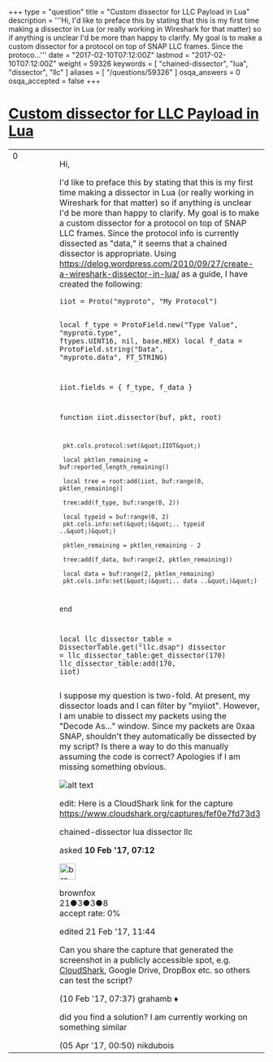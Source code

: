 +++
type = "question"
title = "Custom dissector for LLC Payload in Lua"
description = '''Hi, I&#x27;d like to preface this by stating that this is my first time making a dissector in Lua (or really working in Wireshark for that matter) so if anything is unclear I&#x27;d be more than happy to clarify. My goal is to make a custom dissector for a protocol on top of SNAP LLC frames. Since the protoco...'''
date = "2017-02-10T07:12:00Z"
lastmod = "2017-02-10T07:12:00Z"
weight = 59326
keywords = [ "chained-dissector", "lua", "dissector", "llc" ]
aliases = [ "/questions/59326" ]
osqa_answers = 0
osqa_accepted = false
+++

<div class="headNormal">

# [Custom dissector for LLC Payload in Lua](/questions/59326/custom-dissector-for-llc-payload-in-lua)

</div>

<div id="main-body">

<div id="askform">

<table id="question-table" style="width:100%;"><colgroup><col style="width: 50%" /><col style="width: 50%" /></colgroup><tbody><tr class="odd"><td style="width: 30px; vertical-align: top"><div class="vote-buttons"><div id="post-59326-score" class="post-score" title="current number of votes">0</div><div id="favorite-count" class="favorite-count"></div></div></td><td><div id="item-right"><div class="question-body"><p>Hi,</p><p>I'd like to preface this by stating that this is my first time making a dissector in Lua (or really working in Wireshark for that matter) so if anything is unclear I'd be more than happy to clarify. My goal is to make a custom dissector for a protocol on top of SNAP LLC frames. Since the protocol info is currently dissected as "data," it seems that a chained dissector is appropriate. Using <a href="https://delog.wordpress.com/2010/09/27/create-a-wireshark-dissector-in-lua/">https://delog.wordpress.com/2010/09/27/create-a-wireshark-dissector-in-lua/</a> as a guide, I have created the following:</p><pre><code>iiot = Proto(&quot;myproto&quot;, &quot;My Protocol&quot;)

local f_type = ProtoField.new(&quot;Type Value&quot;, &quot;myproto.type&quot;,  ftypes.UINT16, nil, base.HEX)
local f_data = ProtoField.string(&quot;Data&quot;, &quot;myproto.data&quot;, FT_STRING)

iiot.fields = { f_type, f_data }

function iiot.dissector(buf, pkt, root)

     pkt.cols.protocol:set(&quot;IIOT&quot;)

     local pktlen_remaining = buf:reported_length_remaining()

     local tree = root:add(iiot, buf:range(0, pktlen_remaining))

     tree:add(f_type, buf:range(0, 2))

     local typeid = buf:range(0, 2)
     pkt.cols.info:set(&quot;(&quot;.. typeid ..&quot;)&quot;)

     pktlen_remaining = pktlen_remaining - 2

     tree:add(f_data, buf:range(2, pktlen_remaining))

     local data = buf:range(2, pktlen_remaining)
     pkt.cols.info:set(&quot;(&quot;.. data ..&quot;)&quot;)

end

local llc_dissector_table = DissectorTable.get(&quot;llc.dsap&quot;)
dissector = llc_dissector_table:get_dissector(170)
llc_dissector_table:add(170, iiot)</code></pre><p>I suppose my question is two-fold. At present, my dissector loads and I can filter by "myiiot". However, I am unable to dissect my packets using the "Decode As..." window. Since my packets are 0xaa SNAP, shouldn't they automatically be dissected by my script? Is there a way to do this manually assuming the code is correct? Apologies if I am missing something obvious.</p><p><img src="http://i.imgur.com/qGojiaL.png" alt="alt text" /></p><p>edit: Here is a CloudShark link for the capture <a href="https://www.cloudshark.org/captures/fef0e7fd73d3">https://www.cloudshark.org/captures/fef0e7fd73d3</a></p></div><div id="question-tags" class="tags-container tags">chained-dissector lua dissector llc</div><div id="question-controls" class="post-controls"></div><div class="post-update-info-container"><div class="post-update-info post-update-info-user"><p>asked <strong>10 Feb '17, 07:12</strong></p><img src="https://secure.gravatar.com/avatar/134bbb4fd9687f9718bb94d36c4b75fc?s=32&amp;d=identicon&amp;r=g" class="gravatar" width="32" height="32" alt="brownfox&#39;s gravatar image" /><p>brownfox<br />
<span class="score" title="21 reputation points">21</span><span title="3 badges"><span class="badge1">●</span><span class="badgecount">3</span></span><span title="3 badges"><span class="silver">●</span><span class="badgecount">3</span></span><span title="8 badges"><span class="bronze">●</span><span class="badgecount">8</span></span><br />
<span class="accept_rate" title="Rate of the user&#39;s accepted answers">accept rate:</span> <span title="brownfox has no accepted answers">0%</span></p></img></div><div class="post-update-info post-update-info-edited"><p>edited 21 Feb '17, 11:44</p></div></div><div id="comments-container-59326" class="comments-container"><span id="59330"></span><div id="comment-59330" class="comment"><div id="post-59330-score" class="comment-score"></div><div class="comment-text"><p>Can you share the capture that generated the screenshot in a publicly accessible spot, e.g. <a href="http://cloudshark.org">CloudShark</a>, Google Drive, DropBox etc. so others can test the script?</p></div><div id="comment-59330-info" class="comment-info"><span class="comment-age">(10 Feb '17, 07:37)</span> grahamb ♦</div></div><span id="60582"></span><div id="comment-60582" class="comment"><div id="post-60582-score" class="comment-score"></div><div class="comment-text"><p>did you find a solution? I am currently working on something similar</p></div><div id="comment-60582-info" class="comment-info"><span class="comment-age">(05 Apr '17, 00:50)</span> nikdubois</div></div></div><div id="comment-tools-59326" class="comment-tools"></div><div class="clear"></div><div id="comment-59326-form-container" class="comment-form-container"></div><div class="clear"></div></div></td></tr></tbody></table>

</div>

</div>

